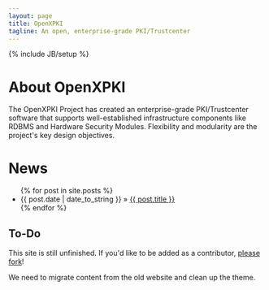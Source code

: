 ```yaml
---
layout: page
title: OpenXPKI
tagline: An open, enterprise-grade PKI/Trustcenter
---
```

{% include JB/setup %}

# About OpenXPKI #

The OpenXPKI Project has created an enterprise-grade PKI/Trustcenter software
that supports well-established infrastructure components like RDBMS and 
Hardware Security Modules. Flexibility and modularity are the project's key
design objectives.

# News #

<ul class="posts">
  {% for post in site.posts %}
    <li><span>{{ post.date | date_to_string }}</span> &raquo; <a href="{{ BASE_PATH }}{{ post.url }}">{{ post.title }}</a></li>
  {% endfor %}
</ul>

## To-Do

This site is still unfinished. If you'd like to be added as a contributor,
[please fork](http://github.com/openxpki/openxpki.github.com)!

We need to migrate content from the old website and clean up the theme. 


